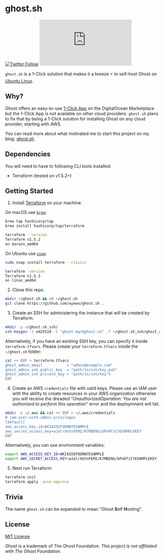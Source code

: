 # ghost.sh
[![Twitter Follow](https://img.shields.io/twitter/follow/ayewo_?style=social)](https://twitter.com/ayewo_)
[![GitHub Repo stars](https://img.shields.io/github/stars/ayewo/ghost.sh?style=social)](https://github.com/ayewo/ghost.sh)

`ghost.sh` is a 1-Click solution that makes it a breeze ⚡️ to self-host Ghost on [Ubuntu Linux](https://ghost.org/docs/install/ubuntu/). 

## Why?
Ghost offers an easy-to-use [1-Click App](https://marketplace.digitalocean.com/apps/ghost) on the DigitalOcean Marketplace but the 1-Click App is not available on other cloud providers. `ghost.sh` plans to fix that by being a 1-Click solution for installing Ghost on any cloud provider, starting with AWS. 

You can read more about what motivated me to start this project on my blog: [ghost.sh](https://ayewo.com/ghost-sh/).

## Dependencies
You will need to have to following CLI tools installed:
- Terraform (tested on v1.5.2+)

## Getting Started
1. Install [Terraform](https://www.terraform.io) on your machine.

On macOS use [`brew`](https://formulae.brew.sh/formula/terraform#default):
```bash
brew tap hashicorp/tap
brew install hashicorp/tap/terraform

terraform --version
Terraform v1.5.2
on darwin_amd64
```
On Ubuntu use [`snap`](https://snapcraft.io/terraform):
```bash
sudo snap install terraform --classic

terraform -version
Terraform v1.5.3
on linux_amd64
```

2. Clone this repo.
```bash
mkdir ~/ghost.sh && cd ~/ghost.sh
git clone https://github.com/ayewo/ghost.sh .
```

3. Create an SSH for administering the instance that will be created by Terraform. 
```bash
mkdir -p ~/ghost.sh_ssh/
ssh-keygen -t ed25519 -C "ghost-mgr@ghost.sh" -f ~/ghost.sh_ssh/ghost_admin_ssh_key
```
Alternatively, if you have an existing SSH key, you can specify it inside `terraform.tfvars`. Please create your `terraform.tfvars` inside the `~/ghost.sh` folder:
```bash
cat << EOF > terraform.tfvars
ghost_admin_email           = "admin@example.com"
ghost_admin_ssh_public_key  = "path/to/ssh/key.pub"
ghost_admin_ssh_private_key = "path/to/ssh/key"%
EOF
```

4. Create an AWS `credentials` file with valid keys. Please use an IAM user with the ability to create resources in your AWS organization otherwise you will receive the 
dreaded *"UnauthorizedOperation: You are not authorized to perform this operation"* error and the deploymnent will fail.
```bash
mkdir -p ~/.aws && cat << EOF > ~/.aws/credentials
# iam-user-with-admin-privileges
[default]
aws_access_key_id=AKIAIOSFODNN7EXAMPLE
aws_secret_access_key=wJalrXUtnFEMI/K7MDENG/bPxRfiCYEXAMPLEKEY
EOF
```
Alternatively, you can use environment variables:
```bash
export AWS_ACCESS_KEY_ID=AKIAIOSFODNN7EXAMPLE
export AWS_SECRET_ACCESS_KEY=wJalrXUtnFEMI/K7MDENG/bPxRfiCYEXAMPLEKEY
```

5. Next run Terraform:
```bash
terraform init
terraform apply -auto-approve
```



## Trivia
The name `ghost.sh` can be expanded to mean "Ghost **S**elf **H**osting".


## License
[MIT License](LICENSE)

Ghost is a trademark of The Ghost Foundation. *This project is not affiliated with The Ghost Foundation.*
